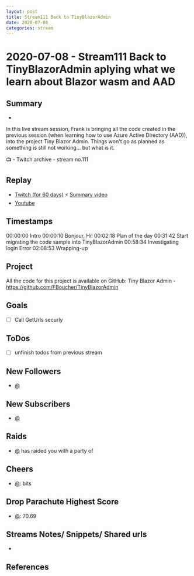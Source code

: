 ```yaml
---
layout: post
title: Stream111 Back to TinyBlazorAdmin
date: 2020-07-08
categories: stream
---
```



# 2020-07-08 - Stream111 Back to TinyBlazorAdmin aplying what we learn about Blazor wasm and AAD 

## Summary
-

In this live stream session, Frank is bringing all the code created in the previous session (when learning how to use Azure Active Directory (AAD)),  into the project Tiny Blazor Admin. Things won't go as planned as something is still not working... but what is it.

📺 - Twitch archive - stream no.111

## Replay


- [Twitch (for 60 days)](https://www.twitch.tv/videos/)
⚡ [Summary video](https://youtu.be/xArPcMSwKOQ)
- [Youtube](https://youtu.be/u7Ogmy1hXkk)


## Timestamps


00:00:00 Intro
00:00:10 Bonjour, Hi!
00:02:18 Plan of the day
00:31:42 Start migrating the code sample into TinyBlazorAdmin
00:58:34 Investigating login Error
02:08:53 Wrapping-up


Project
-------
All the code for this project is available on GitHub: Tiny Blazor Admin - https://github.com/FBoucher/TinyBlazorAdmin

Goals
-----
- [ ] Call GetUrls securly


ToDos
-----
- [ ] unfinish todos from previous stream


New Followers
-------------

- [@](https://www.twitch.tv/)


New Subscribers
---------------

- [@](https://www.twitch.tv/)


Raids
------

- [@](https://www.twitch.tv/) has raided you with a party of 


Cheers
------

- [@](https://www.twitch.tv/):  bits


Drop Parachute Highest Score
----------------------------

- [@](https://www.twitch.tv/):  70.69



Streams Notes/ Snippets/ Shared urls
-----------------------------------

- 


References
----------

